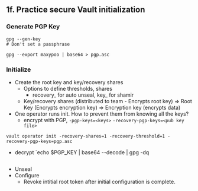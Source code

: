 ## 1f. Practice secure Vault initialization
### Generate PGP Key
```
gpg --gen-key
# Don't set a passphrase

gpg --export maxypoo | base64 > pgp.asc
```

### Initialize
- Create the root key and key/recovery shares
  - Options to define thresholds, shares
    - recovery_ for auto unseal, key_ for shamir
  - Key/recovery shares (distributed to team - Encrypts root key) => Root Key (Encrypts encryption key) => Encryption key (encrypts data)
- One operator runs init. How to prevent them from knowing all the keys?
  - encrypt with PGP, `-pgp-keys=<keys>` `-recovery-pgp-keys=<pub key file>`
```
vault operator init -recovery-shares=1 -recovery-threshold=1 -recovery-pgp-keys=pgp.asc
```
  - decrypt `echo $PGP_KEY | base64 --decode | gpg -dq
```

```
- Unseal
- Configure
  - Revoke intitial root token after initial configuration is complete.
